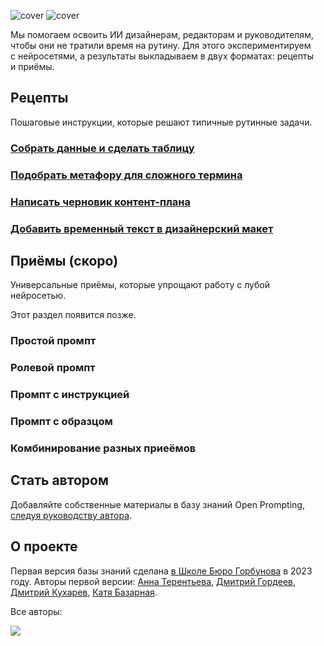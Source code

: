 ![cover](https://github.com/Open-Prompting/Open-Prompting/blob/fd1a6690bd0bde27f4cf58bd481ef70ffb6c1ad2/images/cover-all-dark.svg#gh-dark-mode-only)
![cover](https://github.com/Open-Prompting/Open-Prompting/blob/fd1a6690bd0bde27f4cf58bd481ef70ffb6c1ad2/images/cover-all-light.svg#gh-light-mode-only)

Мы&nbsp;помогаем освоить&nbsp;ИИ дизайнерам, редакторам и&nbsp;руководителям, чтобы они не&nbsp;тратили время на&nbsp;рутину. Для этого экспериментируем с&nbsp;нейросетями, а&nbsp;результаты выкладываем в&nbsp;двух форматах: рецепты и&nbsp;приёмы.

## Рецепты

Пошаговые инструкции, которые решают типичные рутинные задачи.

### [**Собрать данные и сделать таблицу**](https://github.com/Open-Prompting/Open-Prompting/blob/main/recipes/spreadsheet.md)

### [**Подобрать метафору для сложного термина**](https://github.com/Open-Prompting/Open-Prompting/blob/main/recipes/metaphor.md)

### [**Написать черновик контент-плана**](https://github.com/Open-Prompting/Open-Prompting/blob/main/recipes/draft-plan.md)

### [Добавить временный текст в дизайнерский макет](#)

## Приёмы (скоро)
Универсальные приёмы, которые упрощают работу с лубой нейросетью.

Этот раздел появится позже. 

### Простой промпт
### Ролевой промпт
### Промпт с инструкцией
### Промпт с образцом
### Комбинирование разных приеёмов


## Стать автором

Добавляйте собственные материалы в базу знаний Open Prompting, [следуя руководству автора](https://github.com/Open-Prompting/Open-Prompting/blob/main/contributing.md).

## О проекте
Первая версия базы знаний сделана [в Школе Бюро Горбунова](https://bureau.ru/school) в 2023 году. Авторы первой версии: [Анна Терентьева](https://github.com/t3r3n), [Дмитрий Гордеев](https://github.com/grdv), [Дмитрий Кухарев](https://github.com/kkhrv), [Катя Базарная](https://github.com/bacardmi).

Все авторы:

<a href="https://github.com/grdv/openprompting/graphs/contributors">
 <img src="https://contrib.rocks/image?repo=open-prompting/open-prompting" />
</a>
